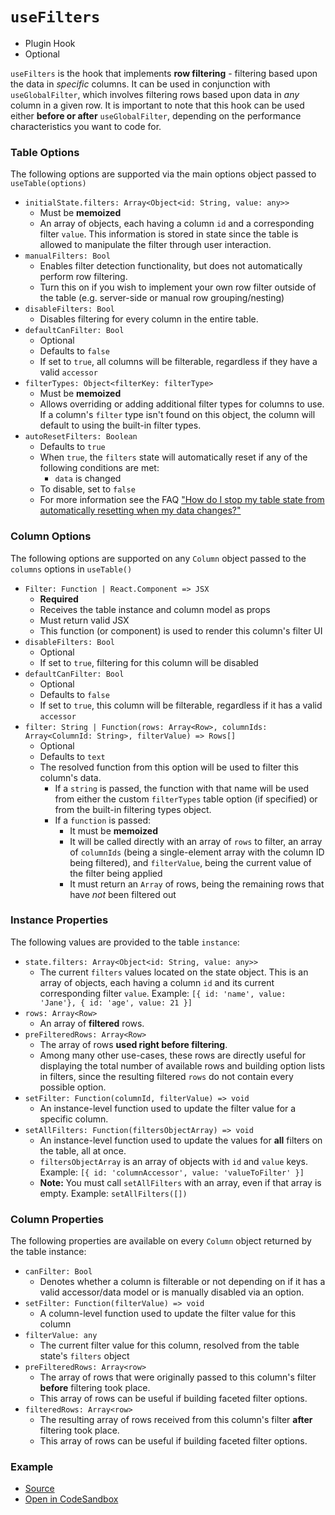 # `useFilters`

- Plugin Hook
- Optional

`useFilters` is the hook that implements **row filtering** - filtering based upon the data in _specific_ columns. It can be used in conjunction with `useGlobalFilter`, which involves filtering rows based upon data in _any_ column in a given row. It is important to note that this hook can be used either **before or after** `useGlobalFilter`, depending on the performance characteristics you want to code for.

### Table Options

The following options are supported via the main options object passed to `useTable(options)`

- `initialState.filters: Array<Object<id: String, value: any>>`
  - Must be **memoized**
  - An array of objects, each having a column `id` and a corresponding filter `value`. This information is stored in state since the table is allowed to manipulate the filter through user interaction.
- `manualFilters: Bool`
  - Enables filter detection functionality, but does not automatically perform row filtering.
  - Turn this on if you wish to implement your own row filter outside of the table (e.g. server-side or manual row grouping/nesting)
- `disableFilters: Bool`
  - Disables filtering for every column in the entire table.
- `defaultCanFilter: Bool`
  - Optional
  - Defaults to `false`
  - If set to `true`, all columns will be filterable, regardless if they have a valid `accessor`
- `filterTypes: Object<filterKey: filterType>`
  - Must be **memoized**
  - Allows overriding or adding additional filter types for columns to use. If a column's `filter` type isn't found on this object, the column will default to using the built-in filter types.
- `autoResetFilters: Boolean`
  - Defaults to `true`
  - When `true`, the `filters` state will automatically reset if any of the following conditions are met:
    - `data` is changed
  - To disable, set to `false`
  - For more information see the FAQ ["How do I stop my table state from automatically resetting when my data changes?"](../faq.md#how-do-i-stop-my-table-state-from-automatically-resetting-when-my-data-changes)

### Column Options

The following options are supported on any `Column` object passed to the `columns` options in `useTable()`

- `Filter: Function | React.Component => JSX`
  - **Required**
  - Receives the table instance and column model as props
  - Must return valid JSX
  - This function (or component) is used to render this column's filter UI
- `disableFilters: Bool`
  - Optional
  - If set to `true`, filtering for this column will be disabled
- `defaultCanFilter: Bool`
  - Optional
  - Defaults to `false`
  - If set to `true`, this column will be filterable, regardless if it has a valid `accessor`
- `filter: String | Function(rows: Array<Row>, columnIds: Array<ColumnId: String>, filterValue) => Rows[]`
  - Optional
  - Defaults to `text`
  - The resolved function from this option will be used to filter this column's data.
    - If a `string` is passed, the function with that name will be used from either the custom `filterTypes` table option (if specified) or from the built-in filtering types object.
    - If a `function` is passed:
      - It must be **memoized**
      - It will be called directly with an array of `rows` to filter, an array of `columnIds` (being a single-element array with the column ID being filtered), and `filterValue`, being the current value of the filter being applied
      - It must return an `Array` of rows, being the remaining rows that have _not_ been filtered out

### Instance Properties

The following values are provided to the table `instance`:

- `state.filters: Array<Object<id: String, value: any>>`
  - The current `filters` values located on the state object. This is an array of objects, each having a column `id` and its current corresponding filter `value`. Example: `[{ id: 'name', value: 'Jane'}, { id: 'age', value: 21 }]`
- `rows: Array<Row>`
  - An array of **filtered** rows.
- `preFilteredRows: Array<Row>`
  - The array of rows **used right before filtering**.
  - Among many other use-cases, these rows are directly useful for displaying the total number of available rows and building option lists in filters, since the resulting filtered `rows` do not contain every possible option.
- `setFilter: Function(columnId, filterValue) => void`
  - An instance-level function used to update the filter value for a specific column.
- `setAllFilters: Function(filtersObjectArray) => void`
  - An instance-level function used to update the values for **all** filters on the table, all at once.
  - `filtersObjectArray` is an array of objects with `id` and `value` keys. Example: `[{ id: 'columnAccessor', value: 'valueToFilter' }]`
  - **Note:** You must call `setAllFilters` with an array, even if that array is empty. Example: `setAllFilters([])`

### Column Properties

The following properties are available on every `Column` object returned by the table instance:

- `canFilter: Bool`
  - Denotes whether a column is filterable or not depending on if it has a valid accessor/data model or is manually disabled via an option.
- `setFilter: Function(filterValue) => void`
  - A column-level function used to update the filter value for this column
- `filterValue: any`
  - The current filter value for this column, resolved from the table state's `filters` object
- `preFilteredRows: Array<row>`
  - The array of rows that were originally passed to this column's filter **before** filtering took place.
  - This array of rows can be useful if building faceted filter options.
- `filteredRows: Array<row>`
  - The resulting array of rows received from this column's filter **after** filtering took place.
  - This array of rows can be useful if building faceted filter options.

### Example

- [Source](https://github.com/tannerlinsley/react-table/tree/master/examples/filtering)
- [Open in CodeSandbox](https://codesandbox.io/s/github/tannerlinsley/react-table/tree/master/examples/filtering)
